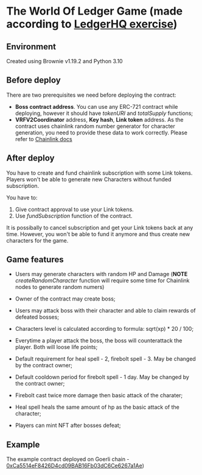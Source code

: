 # The World Of Ledger Game (made according to [LedgerHQ exercise](https://github.com/LedgerHQ/solidity-exercise))

## Environment
Created using Brownie v1.19.2 and Python 3.10

## Before deploy
There are two prerequisites we need before deploying the contract:
* **Boss contract address**. You can use any ERC-721 contract while deploying, however it should have *tokenURI* and *totalSupply* functions;
* **VRFV2Coordinator** address, **Key hash**, **Link token** address. As the contract uses chainlink random number generator for character generation, you need to provide these data to work correctly. Please refer to [Chainlink docs](https://docs.chain.link/docs/vrf/v2/subscription/examples/get-a-random-number/)

## After deploy
You have to create and fund chainlink subscription with some Link tokens. Players won't be able to generate new Characters without funded subscription. 

You have to: 
1. Give contract approval to use your Link tokens.
2. Use *fundSubscription* function of the contract.

It is possibally to cancel subscription and get your Link tokens back at any time. However, you won't be able to fund it anymore and thus create new characters for the game.

## Game features
- Users may generate characters with random HP and Damage (**NOTE** *createRandomCharacter* function will require some time for Chainlink nodes to generate random numers)
- Owner of the contract may create boss;
- Users may attack boss with their character and able to claim rewards of defeated bosses;
- Characters level is calculated according to formula: sqrt(xp) * 20 / 100;
- Everytime a player attack the boss, the boss will counterattack the player. Both will loose life points;

- Default requirement for heal spell - 2, firebolt spell - 3. May be changed by the contract owner;
- Default cooldown period for firebolt spell - 1 day. May be changed by the contract owner;
- Firebolt cast twice more damage then basic attack of the charater;
- Heal spell heals the same amount of hp as the basic attack of the character;

- Players can mint NFT after bosses defeat;

## Example
The example contract deployed on Goerli chain - [0xCa5514eF8426D4cd09BAB16Fb03dC6Ce6267a1Ae](https://goerli.etherscan.io/token/0xca5514ef8426d4cd09bab16fb03dc6ce6267a1ae#code))


